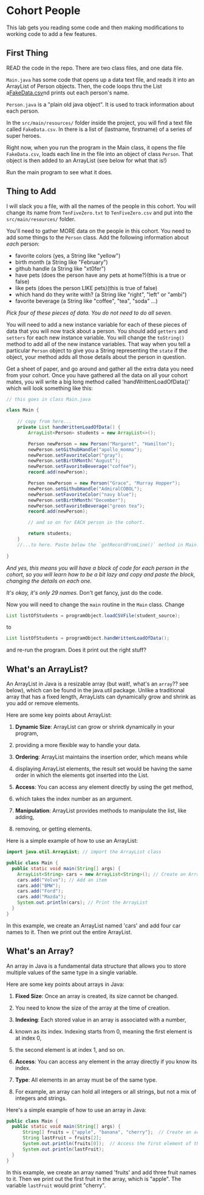 # Cohort People

This lab gets you reading some code and then making modifications to working code to add a few features.

## First Thing

READ the code in the repo.
There are two class files, and one data file.

`Main.java` has some code that opens up a data text file, and reads it into an ArrayList of Person objects.
Then, the code loops thru the List a[FakeData.csv](src%2Fmain%2Fresources%2FFakeData.csv)nd prints out each person's name.

`Person.java` is a "plain old java object".
It is used to track information about each person.

In the `src/main/resources/` folder inside the project, you will find a text file called `FakeData.csv`.
In there is a list of (lastname, firstname) of a series of super heroes.

Right now, when you run the program in the Main class, it opens the file `FakeData.csv`, loads 
each line in the file into an object of class `Person`. 
That object is then added to an ArrayList (see below for what that is!)

Run the main program to see what it does.

## Thing to Add

I will slack you a file, with all the names of the people in this cohort.
You will change its name from `TenFiveZero.txt` to `TenFiveZero.csv` and put into the 
`src/main/resources/` folder.


You'll need to gather MORE data on the people in this cohort.
You need to add some things to the `Person` class.
Add the following information about _each_ person:

- favorite colors (yes, a String like "yellow")
- birth month (a String like "February")
- github handle (a String like "xt0fer")
- have pets  (does the person have any pets at home?)(this is a true or false)
- like pets  (does the person LIKE pets)(this is true of false)
- which hand do they write with? (a String like "right", "left" or "ambi")
- favorite beverage (a String like "coffee", "tea", "soda" ...)

_Pick four of these pieces of data. You do not need to do all seven._

You will need to add a new instance variable for each of these pieces of data that you will now
track about a person.
You should add `getters` and `setters` for each new instance variable.
You will change the `toString()` method to add all of the new instance variables. That way when you 
tell a particular `Person` object to give you a String representing the `state` if the object,
your method adds all those details about the person in question.

Get a sheet of paper, and go around and gather all the extra data you need from your cohort.
Once you have gathered all the data on all your cohort mates,
you will write a big long method called 'handWrittenLoadOfData()' which will look something like this:

```java
// this goes in class Main.java

class Main {
    
    // copy from here...
    private List handWrittenLoadOfData() {
        ArrayList<Person> students = new ArrayList<>();

        Person newPerson = new Person("Margaret", "Hamilton");
        newPerson.setGithubHandle("apollo_momma");
        newPerson.setFavoriteColor("gray");
        newPerson.setBirthMonth("August");
        newPerson.setFavoriteBeverage("coffee");
        record.add(newPerson);

        Person newPerson = new Person("Grace", "Murray Hopper");
        newPerson.setGithubHandle("AdmiralCOBOL");
        newPerson.setFavoriteColor("navy blue");
        newPerson.setBirthMonth("December");
        newPerson.setFavoriteBeverage("green tea");
        record.add(newPerson);

        // and so on for EACH person in the cohort.

        return students;
    }
    //...to here. Paste below the `getRecordFromLine()` method in Main.java
    
}
```

_And yes, this means you will have a block of code for each person in the cohort,
so you will learn how to be a bit lazy and copy and paste the block, changing the details on each one._

_It's okay, it's only 29 names._
Don't get fancy, just do the code.

Now you will need to change the `main` routine in the `Main` class.
Change

```java
List listOfStudents = programObject.loadCSVFile(student_source);
```

to 
```java
List listOfStudents = programObject.handWrittenLoadOfData();
```

and re-run the program. Does it print out the right stuff?


## What's an ArrayList?

An ArrayList in Java is a resizable array (but wait!, what's an `array`?? see below), which can be 
found in the java.util package. 
Unlike a traditional array that has a fixed length, ArrayLists can dynamically grow and 
shrink as you add or remove elements.

Here are some key points about ArrayList:

1. **Dynamic Size**: ArrayList can grow or shrink dynamically in your program, 
2. providing a more flexible way to handle your data.

3. **Ordering**: ArrayList maintains the insertion order, which means while 
4. displaying ArrayList elements, the result set would be having the same order in which the elements got inserted into the List.

5. **Access**: You can access any element directly by using the get method, 
6. which takes the index number as an argument.

7. **Manipulation**: ArrayList provides methods to manipulate the list, like adding, 
8. removing, or getting elements.

Here is a simple example of how to use an ArrayList:

```java
import java.util.ArrayList; // import the ArrayList class

public class Main {
  public static void main(String[] args) {
    ArrayList<String> cars = new ArrayList<String>(); // Create an ArrayList object
    cars.add("Volvo"); // Add an item
    cars.add("BMW");
    cars.add("Ford");
    cars.add("Mazda");
    System.out.println(cars); // Print the ArrayList
  }
}
```

In this example, we create an ArrayList named 'cars' and add four car names to it. 
Then we print out the entire ArrayList.

## What's an Array?

An array in Java is a fundamental data structure that allows you to store multiple values of the same type in a single variable.

Here are some key points about arrays in Java:

1. **Fixed Size**: Once an array is created, its size cannot be changed. 
2. You need to know the size of the array at the time of creation.

3. **Indexing**: Each stored value in an array is associated with a number, 
4. known as its index. Indexing starts from 0, meaning the first element is at index 0, 
5. the second element is at index 1, and so on.

6. **Access**: You can access any element in the array directly if you know its index.

7. **Type**: All elements in an array must be of the same type. 
8. For example, an array can hold all integers or all strings, but not a mix of integers and strings.

Here's a simple example of how to use an array in Java:

```java
public class Main {
  public static void main(String[] args) {
      String[] fruits = {"apple", "banana", "cherry"};  // Create an array
      String lastFruit = fruits[2];
      System.out.println(fruits[0]);  // Access the first element of the array
      System.out.println(lastFruit);
  }
}
```

In this example, we create an array named 'fruits' and add three fruit names to it. 
Then we print out the first fruit in the array, which is "apple".
The variable `lastFruit` would print "cherry".